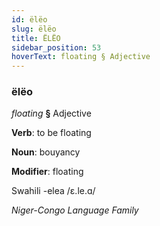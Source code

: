 ```yaml
---
id: ëlëo
slug: ëlëo
title: ËLËO
sidebar_position: 53
hoverText: floating § Adjective
---
```


### ëlëo

*floating* **§** Adjective

**Verb**: to be floating

**Noun**: bouyancy

**Modifier**: floating

Swahili -elea /ɛ.le.ɑ/

*Niger-Congo Language Family*